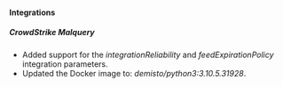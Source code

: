 #### Integrations
##### CrowdStrike Malquery
- Added support for the *integrationReliability* and *feedExpirationPolicy* integration parameters.
- Updated the Docker image to: *demisto/python3:3.10.5.31928*.